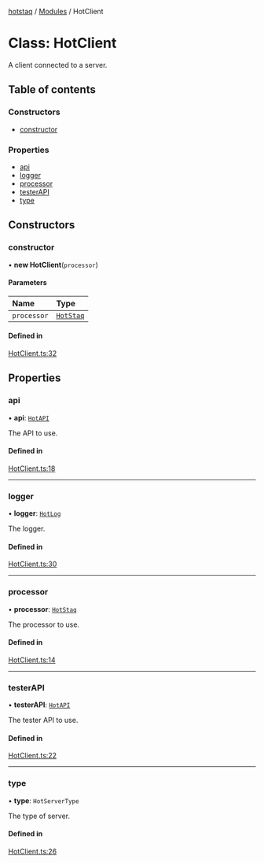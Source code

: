 [hotstaq](../README.md) / [Modules](../modules.md) / HotClient

# Class: HotClient

A client connected to a server.

## Table of contents

### Constructors

- [constructor](HotClient.md#constructor)

### Properties

- [api](HotClient.md#api)
- [logger](HotClient.md#logger)
- [processor](HotClient.md#processor)
- [testerAPI](HotClient.md#testerapi)
- [type](HotClient.md#type)

## Constructors

### constructor

• **new HotClient**(`processor`)

#### Parameters

| Name | Type |
| :------ | :------ |
| `processor` | [`HotStaq`](HotStaq.md) |

#### Defined in

[HotClient.ts:32](https://github.com/OurFreeLight/HotStaq/blob/3f2c5d8/src/HotClient.ts#L32)

## Properties

### api

• **api**: [`HotAPI`](HotAPI.md)

The API to use.

#### Defined in

[HotClient.ts:18](https://github.com/OurFreeLight/HotStaq/blob/3f2c5d8/src/HotClient.ts#L18)

___

### logger

• **logger**: [`HotLog`](HotLog.md)

The logger.

#### Defined in

[HotClient.ts:30](https://github.com/OurFreeLight/HotStaq/blob/3f2c5d8/src/HotClient.ts#L30)

___

### processor

• **processor**: [`HotStaq`](HotStaq.md)

The processor to use.

#### Defined in

[HotClient.ts:14](https://github.com/OurFreeLight/HotStaq/blob/3f2c5d8/src/HotClient.ts#L14)

___

### testerAPI

• **testerAPI**: [`HotAPI`](HotAPI.md)

The tester API to use.

#### Defined in

[HotClient.ts:22](https://github.com/OurFreeLight/HotStaq/blob/3f2c5d8/src/HotClient.ts#L22)

___

### type

• **type**: `HotServerType`

The type of server.

#### Defined in

[HotClient.ts:26](https://github.com/OurFreeLight/HotStaq/blob/3f2c5d8/src/HotClient.ts#L26)
